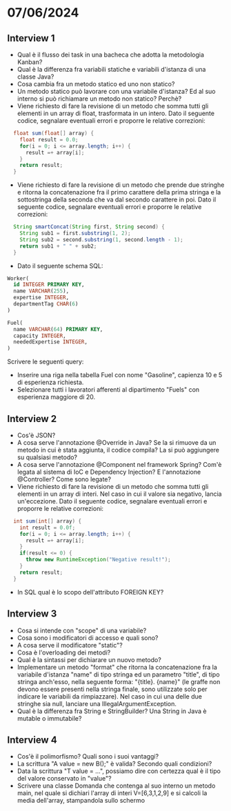 # 07/06/2024
## Interview 1
- Qual è il flusso dei task in una bacheca che adotta la metodologia Kanban? 
- Qual è la differenza fra variabili statiche e variabili d'istanza di una classe Java?
- Cosa cambia fra un metodo statico ed uno non statico?
- Un metodo statico può lavorare con una variabile d'istanza? Ed al suo interno si può richiamare un metodo non statico? Perchè?
- Viene richiesto di fare la revisione di un metodo che somma tutti gli elementi in un array di float, trasformata in un intero. Dato il seguente codice, segnalare eventuali errori e proporre le relative correzioni:
```java
  float sum(float[] array) {
    float result = 0.0;
    for(i = 0; i <= array.length; i++) {
      result =+ array[i];
    }
    return result;
  }
```
- Viene richiesto di fare la revisione di un metodo che prende due stringhe e ritorna la concatenazione fra il primo carattere della prima stringa e la sottostringa della seconda che va dal secondo carattere in poi. Dato il seguente codice, segnalare eventuali errori e proporre le relative correzioni:
```java
  String smartConcat(String first, String second) {
    String sub1 = first.substring(1, 2);
    String sub2 = second.substring(1, second.length - 1);
    return sub1 + " " + sub2;
  }
```
- Dato il seguente schema SQL:
```sql
Worker(
  id INTEGER PRIMARY KEY,
  name VARCHAR(255),
  expertise INTEGER,
  departmentTag CHAR(6)
)

Fuel(
  name VARCHAR(64) PRIMARY KEY,
  capacity INTEGER,
  neededExpertise INTEGER,
)
```
Scrivere le seguenti query:
- Inserire una riga nella tabella Fuel con nome "Gasoline", capienza 10 e 5 di esperienza richiesta.
- Selezionare tutti i lavoratori afferenti al dipartimento "Fuels" con esperienza maggiore di 20.

## Interview 2
- Cos'è JSON?
- A cosa serve l'annotazione @Override in Java? Se la si rimuove da un metodo in cui è stata aggiunta, il codice compila? La si può aggiungere su qualsiasi metodo?
- A cosa serve l'annotazione @Component nel framework Spring? Com'è legata al sistema di IoC e Dependency Injection? E l'annotazione @Controller? Come sono legate?
- Viene richiesto di fare la revisione di un metodo che somma tutti gli elementi in un array di interi. Nel caso in cui il valore sia negativo, lancia un'eccezione. Dato il seguente codice, segnalare eventuali errori e proporre le relative correzioni:
```java
  int sum(int[] array) {
    int result = 0.0f;
    for(i = 0; i <= array.length; i++) {
      result =+ array[i];
    }
    if(result <= 0) {
      throw new RuntimeException("Negative result!");
    }
    return result;
  }
```
- In SQL qual è lo scopo dell'attributo FOREIGN KEY?

## Interview 3
- Cosa si intende con "scope" di una variabile?
- Cosa sono i modificatori di accesso e quali sono?
- A cosa serve il modificatore "static"?
- Cosa è l'overloading dei metodi?
- Qual è la sintassi per dichiarare un nuovo metodo?
- Implementare un metodo "format" che ritorna la concatenazione fra la variabile d'istanza "name" di tipo stringa ed un parametro "title", di tipo stringa anch'esso, nella seguente forma: "{title}. {name}" (le graffe non devono essere presenti nella stringa finale, sono utilizzate solo per indicare le variabili da rimpiazzare).
Nel caso in cui una delle due stringhe sia null, lanciare una IllegalArgumentException.
- Qual è la differenza fra String e StringBuilder? Una String in Java è mutable o immutabile?

## Interview 4
- Cos'è il polimorfismo? Quali sono i suoi vantaggi?
- La scrittura "A value = new B();" è valida? Secondo quali condizioni?
- Data la scrittura "T value = ...", possiamo dire con certezza qual è il tipo del valore conservato in "value"?
- Scrivere una classe Domanda che contenga al suo interno un metodo main, nel quale si dichiari l'array di interi V=[6,3,1,2,9] e si calcoli la media dell'array, stampandola sullo schermo
